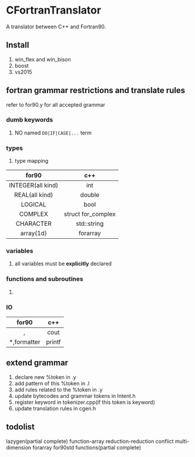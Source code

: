# CFortranTranslator
A translator between C++ and Fortran90.

## Install
1. win_flex and win_bison
2. boost
3. vs2015

## fortran grammar restrictions and translate rules
refer to for90.y for all accepted grammar
### dumb keywords

1. NO named `DO|IF|CASE|...` term

### types
1. type mapping

|for90|c++|
|:-:|:-:|
|INTEGER(all kind)|int|
|REAL(all kind)|double|
|LOGICAL|bool|
|COMPLEX|struct for_complex|
|CHARACTER|std::string|
|array(1d)|forarray|

### variables
1. all variables must be **explicitly** declared

### functions and subroutines
1. 

### IO
|for90|c++|
|:-:|:-:|
|*,*|cout|
|*,formatter|printf|

## extend grammar
1. declare new %token in .y
2. add pattern of this %token in .l
3. add rules related to the %token in .y
4. update bytecodes and grammar tokens in Intent.h
5. register keyword in tokenizer.cpp(if this token is keyword)
6. update translation rules in cgen.h

## todolist
lazygen(partial complete)
function-array reduction-reduction conflict
multi-dimension forarray
for90std functions(partial complete)
